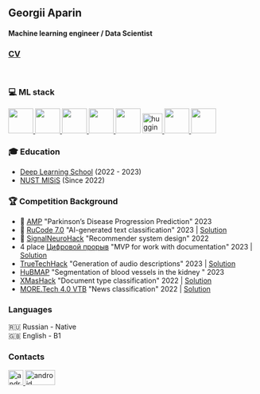 ## Georgii Aparin
#### Machine learning engineer / Data Scientist

### [CV](https://drive.google.com/file/d/1oqPb6TquFySiXh5k86N5zwygkyycl0ko/view?usp=sharing)
</br>

### 💻 ML stack

<p align="left">
  <a href="https://www.youtube.com/watch?v=dQw4w9WgXcQ" align="left">
    <img src="https://cdn66.printdirect.ru/cache/product/26/35/6239603/tov/all/480z480_front_1009_0_0_0_5614f2aa57b291cb813562e1fd64.jpg"/ width=50 height=50>
  </a>
  <a href="https://pandas.pydata.org/" align="left">
    <img src="https://upload.wikimedia.org/wikipedia/commons/thumb/2/22/Pandas_mark.svg/1200px-Pandas_mark.svg.png""/ width=50 height=50>
  </a>
  <a href="https://scikit-learn.org/stable/" align="left">
    <img src="https://www.unitygroup.com/wp-content/uploads/2020/12/Scikit-learn_logo.jpg"/ width=50 height=50>
  </a>
  <a href="https://catboost.ai" align="left">                              </a>
  <a href="https://pytorch.org/" align="left">
    <img src="https://static.tildacdn.com/tild6363-3034-4334-b635-343764666537/AKedOLSoFTKBTgTbg8Y1.jpg"/ width=50 height=50>
    </a>                         
    <img src="https://jarcasting.com/img/org_logos/c/a/catboost.png"/ width=50 height=50>
   </a>
    <a href="https://huggingface.co" target="_blank"> 
    <img src="https://uptime-storage.s3.amazonaws.com/logos/d32f5c39b694f3e64d29fc2c9b988cdd.png" alt="huggingface" width="40" height="40"/>
   </a> 
    <a href="https://optuna.org/" align="left">
      <img src="https://optuna.org/assets/img/optuna-logo@2x.png"/ width=50 height=50>
  </a>
  <a href="https://seaborn.pydata.org/" align="left">
    <img src="https://img1.daumcdn.net/thumb/R800x0/?scode=mtistory2&fname=https:%2F%2Fblog.kakaocdn.net%2Fdn%2F4UIIH%2FbtqIH4tfonl%2FLyCOqYkmqKo1gFrogryni1%2Fimg.png"/ width=50 height=50>
  </a>
</p>



### 🎓 Education
* [Deep Learning School](https://dls.samcs.ru/) (2022 - 2023)
* [NUST MISiS](https://en.misis.ru) (Since 2022)


### 🏆 Competition Background
* 🥈 [AMP](https://www.kaggle.com/competitions/amp-parkinsons-disease-progression-prediction) "Parkinson’s Disease Progression Prediction" 2023
* 🥉 [RuCode 7.0](https://rucode.net) "AI-generated text classification" 2023 | [Solution](https://github.com/MaksKhan/RuCode_7)
* 🥈 [SignalNeuroHack](https://www.prostospb.team/hackaton) "Recommender system design" 2022
* 4 place [Цифровой прорыв](https://hacks-ai.ru/hackathons.html?eventId=969074&tabId=981430&number=1) "MVP for work with documentation" 2023 | [Solution](https://github.com/Sapf3ar/case1)
* [TrueTechHack](https://true-tech-hack.ru/) "Generation of audio descriptions" 2023 | [Solution](https://github.com/Sapf3ar/mts_ttech)
* [HuBMAP](https://www.kaggle.com/competitions/hubmap-hacking-the-human-vasculature) "Segmentation of blood vessels in the kidney
" 2023
* [XMasHack](https://xmas-hack.ru/) "Document type classification" 2022 | [Solution](https://github.com/Egorgij21/xmasHack_contractTrack)
* [MORE.Tech 4.0 VTB](https://moretech.vtb.ru/) "News classification" 2022 | [Solution](https://github.com/Egorgij21/Relevant-news)


### Languages
🇷🇺 Russian - Native <br>
🇬🇧 English - B1 <br>


### Contacts
<p align="left"> 
  <a href="https://t.me/Egorgij21" target="_blank"> 
    <img src="https://upload.wikimedia.org/wikipedia/commons/thumb/8/82/Telegram_logo.svg/1024px-Telegram_logo.svg.png" alt="android" width="30" height="30"/> 
  </a>
    <a href="https://www.kaggle.com/egorgij21" target="_blank"> 
    <img src="https://upload.wikimedia.org/wikipedia/commons/7/7c/Kaggle_logo.png" alt="android" width="60" height="30"/> 
</p>
